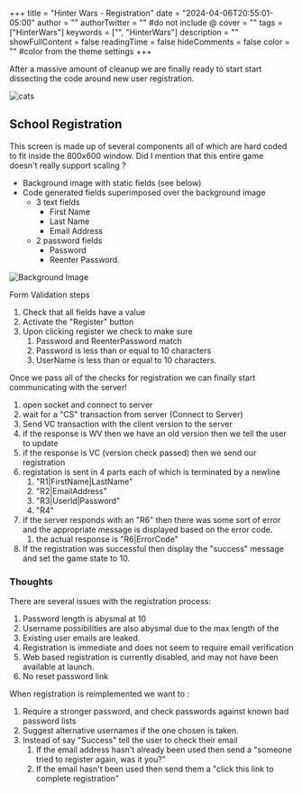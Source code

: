 +++
title = "Hinter Wars - Registration"
date = "2024-04-06T20:55:01-05:00"
author = ""
authorTwitter = "" #do not include @
cover = ""
tags = ["HinterWars"]
keywords = ["", "HinterWars"]
description = ""
showFullContent = false
readingTime = false
hideComments = false
color = "" #color from the theme settings
+++


After a massive amount of cleanup we are finally ready to start start dissecting the code around new user registration.


![cats](/posts/hinterwars/hinter-wars-registration/RegistrationScreenshot.png)


## School Registration 


This screen is made up of several components all of which are hard coded to fit inside the 800x600 window.  Did I mention that this entire game doesn't really support scaling ? 

- Background image with static fields (see below)
- Code generated fields superimposed over the background image
    - 3 text fields 
        - First Name
        - Last Name
        - Email Address
    - 2 password fields
        - Password
        - Reenter Password. 


![Background Image](/posts/hinterwars/hinter-wars-registration/register_main.png)



Form Validation steps
1. Check that all fields have a value
2. Activate the "Register" button
3. Upon clicking register we check to make sure 
    1. Password and ReenterPassword match
    2. Password is less than or equal to 10 characters
    3. UserName is less than or equal to 10 characters. 


Once we pass all of the checks for registration we can finally start communicating with the server! 


1. open socket and connect to server
2. wait for a "CS" transaction from server (Connect to Server)
3. Send VC transaction with the client version to the server
4. if the response is WV then we have an old version then we tell the user to update
5. if the response is VC (version check passed) then we send our registration
6. registation is sent in 4 parts each of which is terminated by a newline
    1. "R1|FirstName|LastName"
    2. "R2|EmailAddress"
    3. "R3|UserId|Password"
    4. "R4"
7. if the server responds with an "R6" then there was some sort of error and the appropriate message is displayed based on the error code. 
    1. the actual response is "R6|ErrorCode"
8. If the registration was successful then display the "success" message and set the game state to 10. 

### Thoughts

There are several issues with the registration process:

1. Password length is abysmal at 10
2. Username possibilities are also abysmal due to the max length of the 
3. Existing user emails are leaked.
4. Registration is immediate and does not seem to require email verification
5. Web based registration is currently disabled, and may not have been available at launch. 
6. No reset password link


When registration is reimplemented we want to :

1. Require a stronger password, and check passwords against known bad password lists
2. Suggest alternative usernames if the one chosen is taken. 
3. Instead of say "Success" tell the user to check their email 
    1. If the email address hasn't already been used then send a "someone tried to register again, was it you?"
    2. If the email hasn't been used then send them a "click this link to complete registration"
